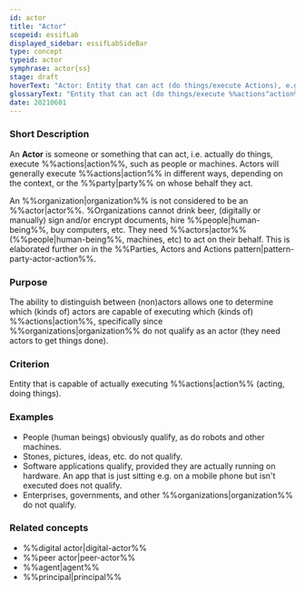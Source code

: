 ```yaml
---
id: actor
title: "Actor"
scopeid: essifLab
displayed_sidebar: essifLabSideBar
type: concept
typeid: actor
symphrase: actor{ss}
stage: draft
hoverText: "Actor: Entity that can act (do things/execute Actions), e.g. people, machines, but not Organizations."
glossaryText: "Entity that can act (do things/execute %%actions^action%%), e.g. people, machines, but not %%organizations^organization%%."
date: 20210601
---
```

### Short Description
An **Actor** is someone or something that can act, i.e. actually do things, execute %%actions|action%%, such as people or machines. Actors will generally execute %%actions|action%% in different ways, depending on the context, or the %%party|party%% on whose behalf they act.

An %%organization|organization%% is not considered to be an %%actor|actor%%. %Organizations cannot drink beer, (digitally or manually) sign and/or encrypt documents, hire %%people|human-being%%, buy computers, etc. They need %%actors|actor%% (%%people|human-being%%, machines, etc) to act on their behalf. This is elaborated further on in the %%Parties, Actors and Actions pattern|pattern-party-actor-action%%.

### Purpose
The ability to distinguish between (non)actors allows one to determine which (kinds of) actors are capable of executing which (kinds of) %%actions|action%%, specifically since %%organizations|organization%% do not qualify as an actor (they need actors to get things done).

### Criterion
Entity that is capable of actually executing %%actions|action%% (acting, doing things).

### Examples

- People (human beings) obviously qualify, as do robots and other machines.
- Stones, pictures, ideas, etc. do not qualify.
- Software applications qualify, provided they are actually running on hardware. An app that is just sitting e.g. on a mobile phone but isn't executed does not qualify.
- Enterprises, governments, and other %%organizations|organization%% do not qualify.

### Related concepts
- %%digital actor|digital-actor%%
- %%peer actor|peer-actor%%
- %%agent|agent%%
- %%principal|principal%%
